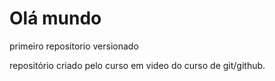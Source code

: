 # Olá mundo
 primeiro repositorio versionado 

 repositório criado pelo curso em video do curso de git/github.

